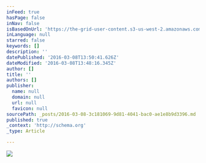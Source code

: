 ```yaml
---
inFeed: true
hasPage: false
inNav: false
isBasedOnUrl: 'https://the-grid-user-content.s3-us-west-2.amazonaws.com/fba82ffc-9867-423a-9f6c-c0d3ab13fd43.png'
inLanguage: null
starred: false
keywords: []
description: ''
datePublished: '2016-03-08T13:50:41.626Z'
dateModified: '2016-03-08T13:48:16.345Z'
author: []
title: ''
authors: []
publisher:
  name: null
  domain: null
  url: null
  favicon: null
sourcePath: _posts/2016-03-08-3c181069-9d81-4041-bac0-ae1e8b9d3396.md
published: true
_context: 'http://schema.org'
_type: Article

---
```

![](https://s3-us-west-2.amazonaws.com/the-grid-img/p/1bdcee7373c460b9f809c491c6c2dc3c988c389b.png)